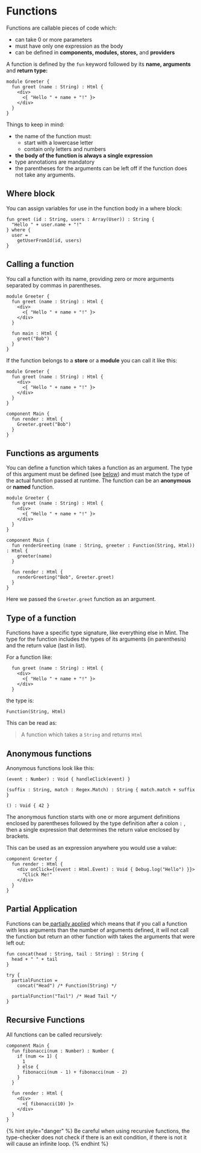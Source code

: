 # Functions

Functions are callable pieces of code which:

* can take 0 or more parameters
* must have only one expression as the body
* can be defined in **components, modules, stores,** and **providers**

A function is defined by the `fun` keyword followed by its **name, arguments** and **return type:**

```text
module Greeter {
  fun greet (name : String) : Html {
    <div>
      <{ "Hello " + name + "!" }>
    </div>
  }
}
```

Things to keep in mind:

* the name of the function must:
  * start with a lowercase letter
  * contain only letters and numbers
* **the body of the function is always a single expression**
* type annotations are mandatory
* the parentheses for the arguments can be left off if the function does not take any arguments.

## Where block

You can assign variables for use in the function body in a where block:

```text
fun greet (id : String, users : Array(User)) : String {
  "Hello " + user.name + "!"
} where {
  user =
    getUserFromId(id, users)
}
```

## Calling a function

You call a function with its name, providing zero or more arguments separated by commas in parentheses.

```text
module Greeter {
  fun greet (name : String) : Html {
    <div>
      <{ "Hello " + name + "!" }>
    </div>
  }

  fun main : Html {
    greet("Bob")
  }
}
```

If the function belongs to a **store** or a **module** you can call it like this:

```text
module Greeter {
  fun greet (name : String) : Html {
    <div>
      <{ "Hello " + name + "!" }>
    </div>
  }
}

component Main {
  fun render : Html {
    Greeter.greet("Bob")
  }
}
```

## Functions as arguments

You can define a function which takes a function as an argument. The type of this argument must be defined \(see [below](functions.md#type-of-a-function)\) and must match the type of the actual function passed at runtime. The function can be an **anonymous** or **named** function.

```text
module Greeter {
  fun greet (name : String) : Html {
    <div>
      <{ "Hello " + name + "!" }>
    </div>
  }
}

component Main {
  fun renderGreeting (name : String, greeter : Function(String, Html)) : Html {
    greeter(name)
  }

  fun render : Html {
    renderGreeting("Bob", Greeter.greet)
  }
}
```

Here we passed the `Greeter.greet` function as an argument.

## Type of a function

Functions have a specific type signature, like everything else in Mint. The type for the function includes the types of its arguments \(in parenthesis\) and the return value \(last in list\).

For a function like:

```text
  fun greet (name : String) : Html {
    <div>
      <{ "Hello " + name + "!" }>
    </div>
  }
```

the type is:

```text
Function(String, Html)
```

This can be read as:

> A function which takes a `String` and returns `Html`

## Anonymous functions

Anonymous functions look like this:

```text
(event : Number) : Void { handleClick(event) }

(suffix : String, match : Regex.Match) : String { match.match + suffix }

() : Void { 42 }
```

The anonymous function starts with one or more argument definitions enclosed by parentheses followed by the type definition after a colon `:` , then a single expression that determines the return value enclosed by brackets.

This can be used as an expression anywhere you would use a value:

```text
component Greeter {
  fun render : Html {
    <div onClick={(event : Html.Event) : Void { Debug.log("Hello") }}>
      "Click Me!" 
    </div>
  }
}
```

## Partial Application

Functions can be[ partially applied](https://en.wikipedia.org/wiki/Partial_application) which means that if you call a function with less arguments than the number of arguments defined, it will not call the function but return an other function with takes the arguments that were left out:

```text
fun concat(head : String, tail : String) : String {
  head + " " + tail
}

try {
  partialFunction = 
    concat("Head") /* Function(String) */

  partialFunction("Tail") /* Head Tail */
}
```

## Recursive Functions

All functions can be called recursively:

```text
component Main {
  fun fibonacci(num : Number) : Number {
    if (num <= 1) {
      1
    } else {
      fibonacci(num - 1) + fibonacci(num - 2)
    }
  }

  fun render : Html {
    <div>
      <{ fibonacci(10) }>
    </div>
  }
}
```

{% hint style="danger" %}
Be careful when using recursive functions, the type-checker does not check if there is an exit condition, if there is not it will cause an infinite loop.
{% endhint %}

